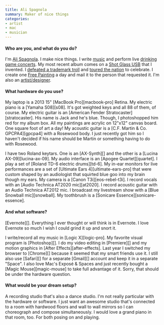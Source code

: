 ```yaml
---
title: Ali Spagnola
summary: Maker of nice things
categories:
- artist
- mac
- musician
---
```


#### Who are you, and what do you do?

I'm [Ali Spagnola](http://www.alispagnola.com/ "Ali's website"). I make nice things. I write [music](http://www.alispagnola.com/music/ "Ali's music.") and perform live [drinking game concerts](http://www.powerhouralbum.com/ "Ali's drinking game."). My most recent album comes on a [Shot Glass USB](http://www.alispagnola.com/powerhour/store/shot-glass-usb/ "Ali's shot glass USB drive containing her album.") that I invented. I [defeated a trademark troll](http://www.indiegogo.com/projects/ali-s-power-hour-freedom-victory-tour "Ali's Indiegogo campaign.") and [toured the nation](https://www.youtube.com/watch?v=05EfRP2n3oI "A video of Ali on tour.") to celebrate. I create one [Free Painting](http://www.alispagnola.com/Free/ "Ali's free paintings service.") a day and mail it to the person that requested it. I'm also an [artist/designer](http://www.portfolio.alispagnola.com/ "Ali's portfolio.").

#### What hardware do you use?

My laptop is a 2013 15" [MacBook Pro][macbook-pro] Retina. My electric piano is a [Yamaha S08][s08]. It's got weighted keys and all 88 of them, of course. My electric guitar is an [American Fender Stratocaster][stratocaster]. His name is Jack and he's blue. Though, I photoshopped him red for my album box. All my paintings are acrylic on 12"x12" canvas board. One square foot of art a day! My acoustic guitar is a [C.F. Martin & Co. GPCPA4][gpcpa4] with a Rosewood body. I just recently got him so I haven't decided if his name should be Martin or something having to do with Rosewood.

I have two Roland keytars. One is an [AX-Synth][] and the other is a [Lucina AX-09][lucina-ax-09]. My audio interface is an [Apogee Quartet][quartet]. I play a set of [Roland TD-6 electric drums][td-6]. My in-ear monitors for live performances are a set of [Ultimate Ears 4][ultimate-ears-pro] that were custom shaped by an audiologist that squirted blue goo into my brain though my ears. My camera is a [Canon T3i][eos-rebel-t3i]. I record vocals with an [Audio Technica AT2020 mic][at2020]. I record acoustic guitar with an Audio Technica AT2012 mic. I broadcast my livestream show with a [Blue Snowball mic][snowball]. My toothbrush is a [Sonicare Essence][sonicare-essence].

#### And what software?

[Evernote][]. Everything I ever thought or will think is in Evernote. I love Evernote so much I wish I could grind it up and snort it.

I write/record all my music in [Logic X][logic-pro]. My favorite visual program is [Photoshop][]. I do my video editing in [Premiere][] and my motion graphics in [After Effects][after-effects]. Last year I switched my browser to [Chrome][] because it seemed that my smart friends use it. I still also use [Safari][] for a separate [Gmail][] account and keep it in a separate "Space". I also love Mac's Exposé & Spaces and just recently bought a [Magic Mouse][magic-mouse] to take full advantage of it. Sorry, that should be under the hardware question. 

#### What would be your dream setup?

A recording studio that's also a dance studio. I'm not really particular with the hardware or software. I just want an awesome studio that's connected to a room with hardwood floors and wall to wall mirrors so I can choreograph and compose simultaneously. I would love a grand piano in that room, too. For both posing on and playing.